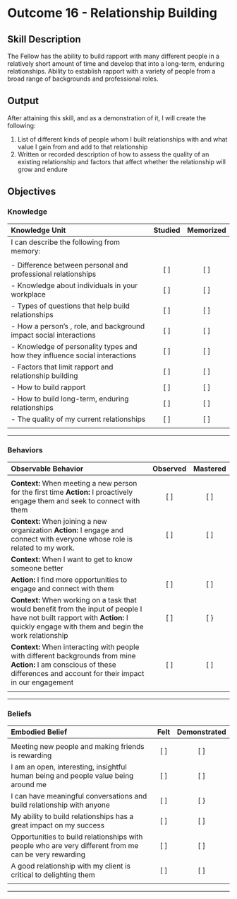 # Outcome 16 - Relationship Building

## Skill Description

The Fellow has the ability to build rapport with many different people in a relatively short amount of time and develop that into a long-term, enduring relationships. Ability to establish rapport with a variety of people from a broad range of backgrounds and professional roles.


## Output

After attaining this skill, and as a demonstration of it, I will create the following:

1. List of different kinds of people whom I built relationships with and what value I gain from and add to that relationship
2. Written or recorded description of how to assess the quality of an existing relationship and factors that affect whether the relationship will grow and endure 


## Objectives

### Knowledge

| Knowledge Unit | Studied | Memorized |
|:---|:---:|:---:|
| I can describe the following from memory: | | |
| | | |
| - Difference between personal and professional relationships | [ ] | [ ] |
| - Knowledge about individuals in your workplace | [ ] | [ ] |
| - Types of questions that help build relationships | [ ] | [ ] |
| - How a person’s , role, and background impact social interactions | [ ] | [ ] |
| - Knowledge of personality types and how they influence social interactions | [ ] | [ ] |
| - Factors that limit rapport and relationship building | [ ] | [ ] |
| - How to build rapport | [ ] | [ ] |
| - How to build long-term, enduring relationships | [ ] | [ ] |
| - The quality of my current relationships | [ ] | [ ] |
| | | |

---

### Behaviors

| Observable Behavior | Observed | Mastered |
|:---|:---:|:---:|
| | | |
| **Context:** When meeting a new person for the first time **Action:** I proactively engage them and seek to connect with them | [ ] | [ ] |
| **Context:** When joining a new organization **Action:** I engage and connect with everyone whose role is related to my work.  | [ ] | [ ] |
| **Context:** When I want to get to know someone better 
| **Action:** I find more opportunities to engage and connect with them | [ ] | [ ] |
| **Context:** When working on a task that would benefit from the input of people I have not built rapport with **Action:** I quickly engage with them and begin the work relationship | [ ] | [ } |
| **Context:** When interacting with people with different backgrounds from mine **Action:** I am conscious of these differences and account for their impact in our engagement | [ ] | [ ] |
| | | |

---

### Beliefs

| Embodied Belief | Felt | Demonstrated |
|:---|:---:|:---:|
| | | |
| Meeting new people and making friends is rewarding | [ ] | [ ] |
| I am an open, interesting, insightful human being and people value being around me | [ ] | [ ] |
| I can have meaningful conversations and build relationship with anyone | [ ] | [ } |
| My ability to build relationships has a great impact on my success | [ ] | [ ] |
| Opportunities to build relationships with people who are very different from me can be very rewarding | [ ] | [ ] |
| A good relationship with my client is critical to delighting them | [ ] | [ ] |
| | | |

---
